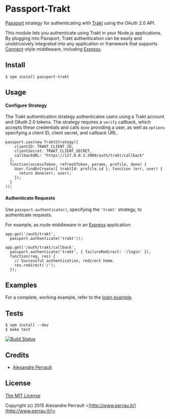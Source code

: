 # Passport-Trakt

[Passport](http://passportjs.org/) strategy for authenticating with [Trakt](http://trakt.tv/)
using the OAuth 2.0 API.

This module lets you authenticate using Trakt in your Node.js applications.
By plugging into Passport, Trakt authentication can be easily and
unobtrusively integrated into any application or framework that supports
[Connect](http://www.senchalabs.org/connect/)-style middleware, including
[Express](http://expressjs.com/).

## Install

    $ npm install passport-trakt

## Usage

#### Configure Strategy

The Trakt authentication strategy authenticates users using a Trakt account
and OAuth 2.0 tokens.  The strategy requires a `verify` callback, which accepts
these credentials and calls `done` providing a user, as well as `options`
specifying a client ID, client secret, and callback URL.

    passport.use(new TraktStrategy({
        clientID: TRAKT_CLIENT_ID,
        clientSecret: TRAKT_CLIENT_SECRET,
        callbackURL: "https://127.0.0.1:3000/auth/trakt/callback"
      },
      function(accessToken, refreshToken, params, profile, done) {
        User.findOrCreate({ traktId: profile.id }, function (err, user) {
          return done(err, user);
        });
      }
    ));

#### Authenticate Requests

Use `passport.authenticate()`, specifying the `'trakt'` strategy, to
authenticate requests.

For example, as route middleware in an [Express](http://expressjs.com/)
application:

    app.get('/auth/trakt',
      passport.authenticate('trakt'));

    app.get('/auth/trakt/callback', 
      passport.authenticate('trakt', { failureRedirect: '/login' }),
      function(req, res) {
        // Successful authentication, redirect home.
        res.redirect('/');
      });

## Examples

For a complete, working example, refer to the [login example](https://github.com/alexperrault/passport-trakt/tree/master/examples/login).

## Tests

    $ npm install --dev
    $ make test

[![Build Status](https://secure.travis-ci.org/alexperrault/passport-trakt.png)](http://travis-ci.org/alexperrault/passport-trakt)

## Credits

  - [Alexandre Perrault](http://github.com/alexperrault)

## License

[The MIT License](http://opensource.org/licenses/MIT)

Copyright (c) 2015 Alexandre Perrault <[http://www.perrau.lt/](http://www.perrau.lt/)>

